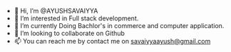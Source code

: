 - 👋 Hi, I’m @AYUSHSAVAIYYA
- 👀 I’m interested in Full stack development.
- 🌱 I’m currently Doing Bachlor's in commerce and computer application.
- 💞️ I’m looking to collaborate on Github
- 📫 You can reach me by contact me on savaiyyaayush@gmail.com

<!---
AYUSHSAVAIYYA/AYUSHSAVAIYYA is a ✨ special ✨ repository because its `README.md` (this file) appears on your GitHub profile.
You can click the Preview link to take a look at your changes.
--->
